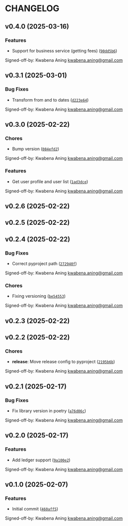 # CHANGELOG


## v0.4.0 (2025-03-16)

### Features

- Support for business service (getting fees)
  ([`90dd5b6`](https://github.com/mykobo/mykobo-py/commit/90dd5b66d2506fe966691e36ede9b3740833f52b))

Signed-off-by: Kwabena Aning <kwabena.aning@gmail.com>


## v0.3.1 (2025-03-01)

### Bug Fixes

- Transform from and to dates
  ([`d223e64`](https://github.com/mykobo/mykobo-py/commit/d223e642d23702fb11d35be2772bf3730019a475))

Signed-off-by: Kwabena Aning <kwabena.aning@gmail.com>


## v0.3.0 (2025-02-22)

### Chores

- Bump version
  ([`084efd2`](https://github.com/mykobo/mykobo-py/commit/084efd276b52eca65dfaceba5dfbf50483c2c96b))

Signed-off-by: Kwabena Aning <kwabena.aning@gmail.com>

### Features

- Get user profile and user list
  ([`1ad3dce`](https://github.com/mykobo/mykobo-py/commit/1ad3dce46525d7b97d88795446eda0553f1a438c))

Signed-off-by: Kwabena Aning <kwabena.aning@gmail.com>


## v0.2.6 (2025-02-22)


## v0.2.5 (2025-02-22)


## v0.2.4 (2025-02-22)

### Bug Fixes

- Correct pyproject path
  ([`272940f`](https://github.com/mykobo/mykobo-py/commit/272940fa6b2b203eeaeb27b1aa1422ba8f032283))

Signed-off-by: Kwabena Aning <kwabena.aning@gmail.com>

### Chores

- Fixing versioning
  ([`be54553`](https://github.com/mykobo/mykobo-py/commit/be54553255922f5718794ef52f2d518510b0fd14))

Signed-off-by: Kwabena Aning <kwabena.aning@gmail.com>


## v0.2.3 (2025-02-22)


## v0.2.2 (2025-02-22)

### Chores

- **release**: Move release config to pyproject
  ([`2195b6b`](https://github.com/mykobo/mykobo-py/commit/2195b6b8fbae79926706983f1763d49a91bf46cb))

Signed-off-by: Kwabena Aning <kwabena.aning@gmail.com>


## v0.2.1 (2025-02-17)

### Bug Fixes

- Fix library version in poetry
  ([`a76d06c`](https://github.com/mykobo/mykobo-py/commit/a76d06c42c5cdd7537f026991b440e854f120d01))

Signed-off-by: Kwabena Aning <kwabena.aning@gmail.com>


## v0.2.0 (2025-02-17)

### Features

- Add ledger support
  ([`9a100e2`](https://github.com/mykobo/mykobo-py/commit/9a100e2ccb9e0624d3e98c1ad27a04fdb70c26f4))

Signed-off-by: Kwabena Aning <kwabena.aning@gmail.com>


## v0.1.0 (2025-02-07)

### Features

- Initial commit
  ([`460aff5`](https://github.com/mykobo/mykobo-py/commit/460aff58aca84c4e634dffc15cf08fdc4b0b5086))

Signed-off-by: Kwabena Aning <kwabena.aning@gmail.com>

